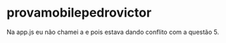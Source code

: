 # provamobilepedrovictor

Na app.js eu não chamei a <Questao3></Questao3> e <Questao4></Questao4> pois estava dando conflito com a questão 5. 
